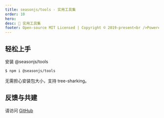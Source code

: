 ```yaml
---
title: seasonjs/tools - 实用工具集
order: 10
hero:
desc: 📖 实用工具集
footer: Open-source MIT Licensed | Copyright © 2019-present<br />Powered by self
---
```


## 轻松上手

安装 @seasonjs/tools

```bash
$ npm i @seasonjs/tools
```

无需担心安装包大小，支持 tree-sharking。

## 反馈与共建

请访问 [GitHub](https://github.com/seasonjs/tools)
